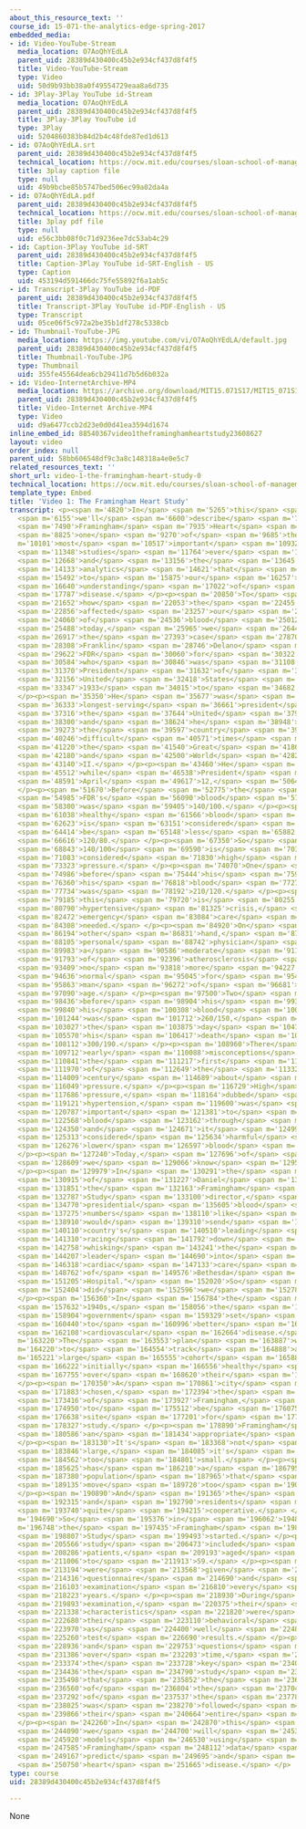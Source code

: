 ```yaml
---
about_this_resource_text: ''
course_id: 15-071-the-analytics-edge-spring-2017
embedded_media:
- id: Video-YouTube-Stream
  media_location: O7AoQhYEdLA
  parent_uid: 28389d430400c45b2e934cf437d8f4f5
  title: Video-YouTube-Stream
  type: Video
  uid: 50d9b93bb38a0f49554729eaa8a6d735
- id: 3Play-3Play YouTube id-Stream
  media_location: O7AoQhYEdLA
  parent_uid: 28389d430400c45b2e934cf437d8f4f5
  title: 3Play-3Play YouTube id
  type: 3Play
  uid: 5204860383b84d2b4c48fde87ed1d613
- id: O7AoQhYEdLA.srt
  parent_uid: 28389d430400c45b2e934cf437d8f4f5
  technical_location: https://ocw.mit.edu/courses/sloan-school-of-management/15-071-the-analytics-edge-spring-2017/logistic-regression/the-framingham-heart-study-evaluating-risk-factors-to-save-lives/video-1-the-framingham-heart-study-0/O7AoQhYEdLA.srt
  title: 3play caption file
  type: null
  uid: 49b9bcbe85b5747bed506ec99a02da4a
- id: O7AoQhYEdLA.pdf
  parent_uid: 28389d430400c45b2e934cf437d8f4f5
  technical_location: https://ocw.mit.edu/courses/sloan-school-of-management/15-071-the-analytics-edge-spring-2017/logistic-regression/the-framingham-heart-study-evaluating-risk-factors-to-save-lives/video-1-the-framingham-heart-study-0/O7AoQhYEdLA.pdf
  title: 3play pdf file
  type: null
  uid: e56c3bb08f0c71d9236ee7dc53ab4c29
- id: Caption-3Play YouTube id-SRT
  parent_uid: 28389d430400c45b2e934cf437d8f4f5
  title: Caption-3Play YouTube id-SRT-English - US
  type: Caption
  uid: 453194d591466dc75fe55892f6a1ab5c
- id: Transcript-3Play YouTube id-PDF
  parent_uid: 28389d430400c45b2e934cf437d8f4f5
  title: Transcript-3Play YouTube id-PDF-English - US
  type: Transcript
  uid: 05ce06f5c972a2be35b1df278c5338cb
- id: Thumbnail-YouTube-JPG
  media_location: https://img.youtube.com/vi/O7AoQhYEdLA/default.jpg
  parent_uid: 28389d430400c45b2e934cf437d8f4f5
  title: Thumbnail-YouTube-JPG
  type: Thumbnail
  uid: 355fe45564dea6cb29411d7b5d6b032a
- id: Video-InternetArchive-MP4
  media_location: https://archive.org/download/MIT15.071S17/MIT15_071S17_Session_3.3.01_300k.mp4
  parent_uid: 28389d430400c45b2e934cf437d8f4f5
  title: Video-Internet Archive-MP4
  type: Video
  uid: d9a6477ccb2d23e0d0d41ea3594d1674
inline_embed_id: 88540367video1theframinghamheartstudy23608627
layout: video
order_index: null
parent_uid: 58bb606548df9c3a8c148318a4e0e5c7
related_resources_text: ''
short_url: video-1-the-framingham-heart-study-0
technical_location: https://ocw.mit.edu/courses/sloan-school-of-management/15-071-the-analytics-edge-spring-2017/logistic-regression/the-framingham-heart-study-evaluating-risk-factors-to-save-lives/video-1-the-framingham-heart-study-0
template_type: Embed
title: 'Video 1: The Framingham Heart Study'
transcript: <p><span m='4820'>In</span> <span m='5265'>this</span> <span m='5710'>lecture,</span>
  <span m='6155'>we'll</span> <span m='6600'>describe</span> <span m='7045'>the</span>
  <span m='7490'>Framingham</span> <span m='7935'>Heart</span> <span m='8380'>Study,</span>
  <span m='8825'>one</span> <span m='9270'>of</span> <span m='9685'>the</span> <span
  m='10101'>most</span> <span m='10517'>important</span> <span m='10932'>epidemiological</span>
  <span m='11348'>studies</span> <span m='11764'>ever</span> <span m='12180'>conducted,</span>
  <span m='12668'>and</span> <span m='13156'>the</span> <span m='13645'>underlying</span>
  <span m='14133'>analytics</span> <span m='14621'>that</span> <span m='15110'>led</span>
  <span m='15492'>to</span> <span m='15875'>our</span> <span m='16257'>current</span>
  <span m='16640'>understanding</span> <span m='17022'>of</span> <span m='17405'>cardiovascular</span>
  <span m='17787'>disease.</span> </p><p><span m='20850'>To</span> <span m='21251'>motivate</span>
  <span m='21652'>how</span> <span m='22053'>the</span> <span m='22455'>study</span>
  <span m='22856'>affected</span> <span m='23257'>our</span> <span m='23658'>understanding</span>
  <span m='24060'>of</span> <span m='24536'>blood</span> <span m='25012'>pressure</span>
  <span m='25488'>today,</span> <span m='25965'>we</span> <span m='26441'>describe</span>
  <span m='26917'>the</span> <span m='27393'>case</span> <span m='27870'>of</span>
  <span m='28308'>Franklin</span> <span m='28746'>Delano</span> <span m='29184'>Roosevelt,</span>
  <span m='29622'>FDR</span> <span m='30060'>for</span> <span m='30322'>short,</span>
  <span m='30584'>who</span> <span m='30846'>was</span> <span m='31108'>the</span>
  <span m='31370'>President</span> <span m='31632'>of</span> <span m='31894'>the</span>
  <span m='32156'>United</span> <span m='32418'>States</span> <span m='32680'>from</span>
  <span m='33347'>1933</span> <span m='34015'>to</span> <span m='34682'>1945.</span>
  </p><p><span m='35350'>He</span> <span m='35677'>was</span> <span m='36005'>the</span>
  <span m='36333'>longest-serving</span> <span m='36661'>president</span> <span m='36988'>of</span>
  <span m='37316'>the</span> <span m='37644'>United</span> <span m='37972'>States,</span>
  <span m='38300'>and</span> <span m='38624'>he</span> <span m='38948'>led</span>
  <span m='39273'>the</span> <span m='39597'>country</span> <span m='39922'>during</span>
  <span m='40246'>difficult</span> <span m='40571'>times</span> <span m='40895'>--</span>
  <span m='41220'>the</span> <span m='41540'>Great</span> <span m='41860'>Depression,</span>
  <span m='42180'>and</span> <span m='42500'>World</span> <span m='42820'>War</span>
  <span m='43140'>II.</span> </p><p><span m='43460'>He</span> <span m='44486'>died</span>
  <span m='45512'>while</span> <span m='46538'>President</span> <span m='47565'>on</span>
  <span m='48591'>April</span> <span m='49617'>12,</span> <span m='50643'>1945.</span>
  </p><p><span m='51670'>Before</span> <span m='52775'>the</span> <span m='53880'>presidency,</span>
  <span m='54985'>FDR's</span> <span m='56090'>blood</span> <span m='57195'>pressure</span>
  <span m='58300'>was</span> <span m='59405'>140/100.</span> </p><p><span m='60510'>Today,</span>
  <span m='61038'>healthy</span> <span m='61566'>blood</span> <span m='62095'>pressure</span>
  <span m='62623'>is</span> <span m='63151'>considered</span> <span m='63680'>to</span>
  <span m='64414'>be</span> <span m='65148'>less</span> <span m='65882'>than</span>
  <span m='66616'>120/80.</span> </p><p><span m='67350'>So</span> <span m='68096'>therefore,</span>
  <span m='68843'>140/100</span> <span m='69590'>is</span> <span m='70336'>today</span>
  <span m='71083'>considered</span> <span m='71830'>high</span> <span m='72576'>blood</span>
  <span m='73323'>pressure.</span> </p><p><span m='74070'>One</span> <span m='74528'>year</span>
  <span m='74986'>before</span> <span m='75444'>his</span> <span m='75902'>death,</span>
  <span m='76360'>his</span> <span m='76818'>blood</span> <span m='77276'>pressure</span>
  <span m='77734'>was</span> <span m='78192'>210/120.</span> </p><p><span m='78650'>Today</span>
  <span m='79185'>this</span> <span m='79720'>is</span> <span m='80255'>called</span>
  <span m='80790'>hypertensive</span> <span m='81325'>crisis,</span> <span m='81860'>and</span>
  <span m='82472'>emergency</span> <span m='83084'>care</span> <span m='83696'>is</span>
  <span m='84308'>needed.</span> </p><p><span m='84920'>On</span> <span m='85557'>the</span>
  <span m='86194'>other</span> <span m='86831'>hand,</span> <span m='87468'>FDR's</span>
  <span m='88105'>personal</span> <span m='88742'>physician</span> <span m='89380'>said</span>
  <span m='89983'>a</span> <span m='90586'>moderate</span> <span m='91190'>degree</span>
  <span m='91793'>of</span> <span m='92396'>atherosclerosis</span> <span m='93000'>although</span>
  <span m='93409'>no</span> <span m='93818'>more</span> <span m='94227'>than</span>
  <span m='94636'>normal</span> <span m='95045'>for</span> <span m='95454'>a</span>
  <span m='95863'>man</span> <span m='96272'>of</span> <span m='96681'>his</span>
  <span m='97090'>age.</span> </p><p><span m='97500'>Two</span> <span m='97968'>months</span>
  <span m='98436'>before</span> <span m='98904'>his</span> <span m='99372'>death,</span>
  <span m='99840'>his</span> <span m='100308'>blood</span> <span m='100776'>pressure</span>
  <span m='101244'>was</span> <span m='101712'>260/150,</span> <span m='102180'>and</span>
  <span m='103027'>the</span> <span m='103875'>day</span> <span m='104722'>of</span>
  <span m='105570'>his</span> <span m='106417'>death</span> <span m='107265'>was</span>
  <span m='108112'>300/190.</span> </p><p><span m='108960'>There</span> <span m='109336'>were</span>
  <span m='109712'>early</span> <span m='110088'>misconceptions</span> <span m='110465'>in</span>
  <span m='110841'>the</span> <span m='111217'>first</span> <span m='111593'>half</span>
  <span m='111970'>of</span> <span m='112649'>the</span> <span m='113329'>20th</span>
  <span m='114009'>century</span> <span m='114689'>about</span> <span m='115369'>blood</span>
  <span m='116049'>pressure.</span> </p><p><span m='116729'>High</span> <span m='117207'>blood</span>
  <span m='117686'>pressure,</span> <span m='118164'>dubbed</span> <span m='118643'>essential</span>
  <span m='119121'>hypertension,</span> <span m='119600'>was</span> <span m='120193'>considered</span>
  <span m='120787'>important</span> <span m='121381'>to</span> <span m='121975'>force</span>
  <span m='122568'>blood</span> <span m='123162'>through</span> <span m='123756'>arteries,</span>
  <span m='124350'>and</span> <span m='124671'>it</span> <span m='124992'>was</span>
  <span m='125313'>considered</span> <span m='125634'>harmful</span> <span m='125955'>to</span>
  <span m='126276'>lower</span> <span m='126597'>blood</span> <span m='126918'>pressure.</span>
  </p><p><span m='127240'>Today,</span> <span m='127696'>of</span> <span m='128153'>course,</span>
  <span m='128609'>we</span> <span m='129066'>know</span> <span m='129522'>better.</span>
  </p><p><span m='129979'>In</span> <span m='130291'>the</span> <span m='130603'>words</span>
  <span m='130915'>of</span> <span m='131227'>Daniel</span> <span m='131539'>Levy,</span>
  <span m='131851'>the</span> <span m='132163'>Framingham</span> <span m='132475'>Heart</span>
  <span m='132787'>Study</span> <span m='133100'>director,</span> <span m='133935'>"today</span>
  <span m='134770'>presidential</span> <span m='135605'>blood</span> <span m='136440'>pressure</span>
  <span m='137275'>numbers</span> <span m='138110'>like</span> <span m='138510'>FDR's</span>
  <span m='138910'>would</span> <span m='139310'>send</span> <span m='139710'>the</span>
  <span m='140110'>country's</span> <span m='140510'>leading</span> <span m='140910'>doctors</span>
  <span m='141310'>racing</span> <span m='141792'>down</span> <span m='142275'>hallways,</span>
  <span m='142758'>whisking</span> <span m='143241'>the</span> <span m='143724'>nation's</span>
  <span m='144207'>leader</span> <span m='144690'>into</span> <span m='145504'>the</span>
  <span m='146318'>cardiac</span> <span m='147133'>care</span> <span m='147947'>unit</span>
  <span m='148762'>of</span> <span m='149576'>Bethesda</span> <span m='150391'>Naval</span>
  <span m='151205'>Hospital."</span> <span m='152020'>So</span> <span m='152212'>how</span>
  <span m='152404'>did</span> <span m='152596'>we</span> <span m='152788'>learn?</span>
  </p><p><span m='156360'>In</span> <span m='156784'>the</span> <span m='157208'>late</span>
  <span m='157632'>1940s,</span> <span m='158056'>the</span> <span m='158480'>US</span>
  <span m='158904'>government</span> <span m='159329'>set</span> <span m='159884'>out</span>
  <span m='160440'>to</span> <span m='160996'>better</span> <span m='161552'>understand</span>
  <span m='162108'>cardiovascular</span> <span m='162664'>disease.</span> </p><p><span
  m='163220'>The</span> <span m='163553'>plan</span> <span m='163887'>was</span> <span
  m='164220'>to</span> <span m='164554'>track</span> <span m='164888'>a</span> <span
  m='165221'>large</span> <span m='165555'>cohort</span> <span m='165889'>of</span>
  <span m='166222'>initially</span> <span m='166556'>healthy</span> <span m='166890'>patients</span>
  <span m='167755'>over</span> <span m='168620'>their</span> <span m='169485'>lifetimes.</span>
  </p><p><span m='170350'>A</span> <span m='170861'>city</span> <span m='171372'>was</span>
  <span m='171883'>chosen,</span> <span m='172394'>the</span> <span m='172905'>city</span>
  <span m='173416'>of</span> <span m='173927'>Framingham,</span> <span m='174438'>Massachusetts,</span>
  <span m='174950'>to</span> <span m='175512'>be</span> <span m='176075'>the</span>
  <span m='176638'>site</span> <span m='177201'>for</span> <span m='177764'>the</span>
  <span m='178327'>study.</span> </p><p><span m='178890'>Framingham</span> <span m='179738'>has</span>
  <span m='180586'>an</span> <span m='181434'>appropriate</span> <span m='182282'>size.</span>
  </p><p><span m='183130'>It's</span> <span m='183368'>not</span> <span m='183607'>too</span>
  <span m='183846'>large,</span> <span m='184085'>it's</span> <span m='184323'>not</span>
  <span m='184562'>too</span> <span m='184801'>small.</span> </p><p><span m='185040'>It</span>
  <span m='185625'>has</span> <span m='186210'>a</span> <span m='186795'>stable</span>
  <span m='187380'>population</span> <span m='187965'>that</span> <span m='188550'>doesn't</span>
  <span m='189135'>move</span> <span m='189720'>too</span> <span m='190305'>much.</span>
  </p><p><span m='190890'>And</span> <span m='191365'>the</span> <span m='191840'>doctors</span>
  <span m='192315'>and</span> <span m='192790'>residents</span> <span m='193265'>were</span>
  <span m='193740'>quite</span> <span m='194215'>cooperative.</span> </p><p><span
  m='194690'>So</span> <span m='195376'>in</span> <span m='196062'>1948,</span> <span
  m='196748'>the</span> <span m='197435'>Framingham</span> <span m='198121'>Heart</span>
  <span m='198807'>Study</span> <span m='199493'>started.</span> </p><p><span m='204660'>The</span>
  <span m='205566'>study</span> <span m='206473'>included</span> <span m='207380'>5,209</span>
  <span m='208286'>patients,</span> <span m='209193'>aged</span> <span m='210100'>30</span>
  <span m='211006'>to</span> <span m='211913'>59.</span> </p><p><span m='212820'>Patients</span>
  <span m='213194'>were</span> <span m='213568'>given</span> <span m='213942'>a</span>
  <span m='214316'>questionnaire</span> <span m='214690'>and</span> <span m='215396'>an</span>
  <span m='216103'>examination</span> <span m='216810'>every</span> <span m='217516'>two</span>
  <span m='218223'>years.</span> </p><p><span m='218930'>During</span> <span m='219411'>this</span>
  <span m='219893'>examination,</span> <span m='220375'>their</span> <span m='220856'>physical</span>
  <span m='221338'>characteristics</span> <span m='221820'>were</span> <span m='222250'>recorded,</span>
  <span m='222680'>their</span> <span m='223110'>behavioral</span> <span m='223540'>characteristics,</span>
  <span m='223970'>as</span> <span m='224400'>well</span> <span m='224830'>as</span>
  <span m='225260'>test</span> <span m='226690'>results.</span> </p><p><span m='228120'>Exams</span>
  <span m='228936'>and</span> <span m='229753'>questions</span> <span m='230570'>expanded</span>
  <span m='231386'>over</span> <span m='232203'>time,</span> <span m='233020'>but</span>
  <span m='233374'>the</span> <span m='233728'>key</span> <span m='234082'>in</span>
  <span m='234436'>the</span> <span m='234790'>study</span> <span m='235144'>was</span>
  <span m='235498'>that</span> <span m='235852'>the</span> <span m='236206'>trajectory</span>
  <span m='236560'>of</span> <span m='236804'>the</span> <span m='237048'>health</span>
  <span m='237292'>of</span> <span m='237537'>the</span> <span m='237781'>patients</span>
  <span m='238025'>was</span> <span m='238270'>followed</span> <span m='239068'>during</span>
  <span m='239866'>their</span> <span m='240664'>entire</span> <span m='241462'>lifespan.</span>
  </p><p><span m='242260'>In</span> <span m='242870'>this</span> <span m='243480'>class,</span>
  <span m='244090'>we</span> <span m='244700'>will</span> <span m='245310'>build</span>
  <span m='245920'>models</span> <span m='246530'>using</span> <span m='247057'>the</span>
  <span m='247585'>Framingham</span> <span m='248112'>data</span> <span m='248640'>to</span>
  <span m='249167'>predict</span> <span m='249695'>and</span> <span m='250222'>prevent</span>
  <span m='250750'>heart</span> <span m='251665'>disease.</span> </p>
type: course
uid: 28389d430400c45b2e934cf437d8f4f5

---
```

None